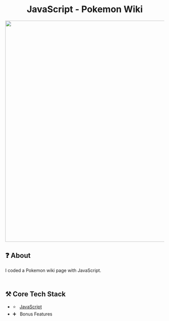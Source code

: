<h1 align="center">
   JavaScript - Pokemon Wiki
</h1>

<p align="center">
  <img src="https://github.com/ozkannbuyuk/js-pokemon-wiki/assets/111967202/e92c62fb-8134-43c0-876c-9582dd391b9e" width="700" />
</p>

<h2>
❓ About
</h2>

I coded a Pokemon wiki page with JavaScript.

<h2>
<br />
⚒️ Core Tech Stack
</h2>

- ⭐️ &nbsp; [JavaScript](https://www.javascript.com)
- ➕ &nbsp; Bonus Features
